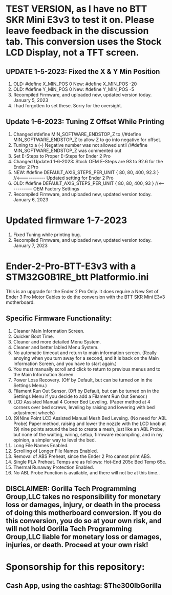 # TEST VERSION, as I have no BTT SKR Mini E3v3 to test it on. Please leave feedback in the discussion tab. This conversion uses the Stock LCD Display, not a TFT screen.
## UPDATE 1-5-2023: Fixed the X & Y Min Position
1. OLD: #define X_MIN_POS 0  New: #define X_MIN_POS -20
2. OLD: #define Y_MIN_POS 0  New: #define Y_MIN_POS -5
3. Recompiled Firmware, and uploaded new, updated version today. January 5, 2023
4. I had forgotten to set these. Sorry for the oversight.
## Update 1-6-2023: Tuning Z Offset While Printing
1. Changed #define MIN_SOFTWARE_ENDSTOP_Z to //#define MIN_SOFTWARE_ENDSTOP_Z to allow Z to go into negative for offset.
2. Tuning to a (-) Negative number was not allowed until //#define MIN_SOFTWARE_ENDSTOP_Z was commented out
3. Set E-Steps to Proper E-Steps for Ender 2 Pro
4. Changed Updated 1-6-2023: Stock OEM E-Steps are 93 to 92.6 for the Ender 2 Pro
5. NEW: #define DEFAULT_AXIS_STEPS_PER_UNIT   { 80, 80, 400, 92.3 } //<----------- Updated setting for Ender 2 Pro
6. OLD: #define DEFAULT_AXIS_STEPS_PER_UNIT   { 80, 80, 400, 93 } //<----------- OEM Factory Settings
7. Recompiled Firmware, and uploaded new, updated version today. January 6, 2023
# Updated firmware 1-7-2023
1. Fixed Tuning while printing bug.
2. Recompiled Firmware, and uploaded new, updated version today. January 7, 2023
# Ender-2-Pro-BTT-E3v3 with a STM32G0B1RE_btt Platformio.ini
This is an upgrade for the Ender 2 Pro Only. It does require a New Set of Ender 3 Pro Motor Cables to do the conversion with the BTT SKR Mini E3v3 motherboard.
## Specific Firmware Functionality:
 1. Cleaner Main Information Screen.
 2. Quicker Boot Time.
 3. Cleaner and more detailed Menu System.
 4. Cleaner and better labled Menu System.
 5. No automatic timeout and return to main information screen. (Really anoying when you turn away for a second, and it is back on the Main Information Screen, and you have to start again.)
 6. You must manually scroll and click to return to previous menus and to the Main Information Screen.
 7. Power Loss Recovery. (Off by Default, but can be turned on in the Settings Menu.)
 8. Filament Run Out Sensor. (Off by Default, but can be turned on in the Settings Menu if you decide to add a Filament Run Out Sensor.)
 9. LCD Assisted Manual 4 Corner Bed Leveling. (Paper method at 4 corners over bed screws, leveling by raising and lowering with bed adjustment wheels)
 10. (9)Nine Point LCD Assisted Manual Mesh Bed Leveing. (No need for ABL Probe) Paper method, raising and lower the nozzle with the LCD knob at (9) nine points around the bed to create a mesh, just like an ABL Probe, but none of the waiting, wiring, setup, firmware recompiling, and in my opinion, a simpler way to level the bed.
 11. Long File Names Enabled.
 12. Scrolling of Longer File Names Enabled.
 13. Removal of ABS Preheat, since the Ender 2 Pro cannot print ABS.
 14. Single PLA Preheat. Temps are as follows: Hot-End 205c Bed Temp 65c.
 15. Thermal Runaway Protection Enabled.
 16. No ABL Probe Function is available, and there will not be at this time..
## DISCLAIMER: Gorilla Tech Programming Group,LLC takes no responsibility for monetary loss or damages, injury, or death in the process of doing this motherboard conversion. If you do this conversion, you do so at your own risk, and will not hold Gorilla Tech Programming Group,LLC liable for monetary loss or damages, injuries, or death. Proceed at your own risk!
# Sponsorship for this repository: 
##  Cash App, using the cashtag: $The300lbGorilla
